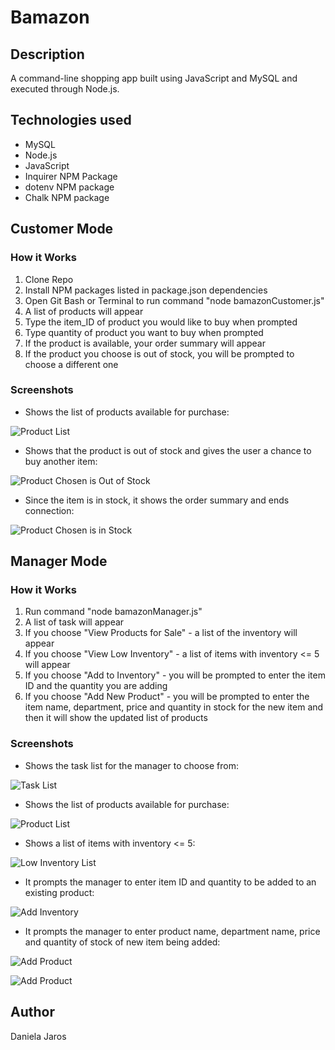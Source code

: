 # Bamazon

## Description
A command-line shopping app built using JavaScript and MySQL and executed through Node.js.

## Technologies used
* MySQL
* Node.js
* JavaScript
* Inquirer NPM Package
* dotenv NPM package
* Chalk NPM package

## Customer Mode

### How it Works
1. Clone Repo
2. Install NPM packages listed in package.json dependencies
3. Open Git Bash or Terminal to run command "node bamazonCustomer.js" 
4. A list of products will appear
5. Type the item_ID of product you would like to buy when prompted
6. Type quantity of product you want to buy when prompted
7. If the product is available, your order summary will appear
8. If the product you choose is out of stock, you will be prompted to choose a different one

### Screenshots

* Shows the list of products available for purchase:

![Product List](/images/prodList.png)

* Shows that the product is out of stock and gives the user a chance to buy another item:

![Product Chosen is Out of Stock](/images/outOfStock.png)

* Since the item is in stock, it shows the order summary and ends connection:

![Product Chosen is in Stock](/images/orderSummary.png)

## Manager Mode

### How it Works
1. Run command "node bamazonManager.js" 
2. A list of task will appear
3. If you choose "View Products for Sale" - a list of the inventory will appear
4. If you choose "View Low Inventory" - a list of items with inventory <= 5 will appear
5. If you choose "Add to Inventory" - you will be prompted to enter the item ID and the quantity you are adding 
6. If you choose "Add New Product" - you will be prompted to enter the item name, department, price and quantity in stock for the new item and then it will show the updated list of products

### Screenshots

* Shows the task list for the manager to choose from:

![Task List](/images/taskList.png)

* Shows the list of products available for purchase:

![Product List](/images/viewList.png)

* Shows a list of items with inventory <= 5:

![Low Inventory List](/images/lowInv.png)

* It prompts the manager to enter item ID and quantity to be added to an existing product:

![Add Inventory](/images/addInv.png)

* It prompts the manager to enter product name, department name, price and quantity of stock of new item being added:

![Add Product](/images/newProd.png)

![Add Product](/images/newProdInList.png)

## Author
Daniela Jaros